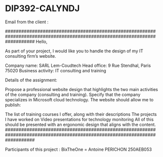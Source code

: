 # DIP392-CALYNDJ

Email from the client :

###########################################################################################################################
Hello,

As part of your project, I would like you to handle the design of my IT consulting firm’s website.

Company name: SARL Lem-Coudtech
Head office: 9 Rue Stendhal, Paris 75020
Business activity: IT consulting and training

Details of the assignment:

Propose a professional website design that highlights the two main activities of the company (consulting and training).
Specify that the company specializes in Microsoft cloud technology.
The website should allow me to publish:

The list of training courses I offer, along with their descriptions
The projects I have worked on
Video presentations for technology monitoring
All of this should be presented with an ergonomic design that aligns with the content.
###########################################################################################################################

Participants of this project :
BixTheOne = Antoine PERICHON 250AEB053
